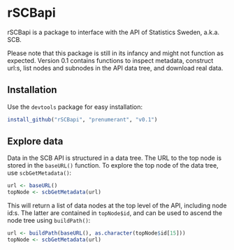 rSCBapi
=======

rSCBapi is a package to interface with the API of Statistics Sweden, a.k.a. SCB.

Please note that this package is still in its infancy and might not function as expected. Version 0.1 contains functions to inspect metadata, construct url:s, list nodes and subnodes in the API data tree, and download real data.

## Installation
Use the `devtools` package for easy installation:
```r
install_github("rSCBapi", "prenumerant", "v0.1")
```

## Explore data
Data in the SCB API is structured in a data tree. The URL to the top node is stored in the `baseURL()` function. To explore the top node of the data tree, use `scbGetMetadata()`:
```r
url <- baseURL()
topNode <- scbGetMetadata(url)
```

This will return a list of data nodes at the top level of the API, including node id:s. The latter are contained in `topNode$id`, and can be used to ascend the node tree using `buildPath()`:

```r
url <- buildPath(baseURL(), as.character(topNode$id[15]))
topNode <- scbGetMetadata(url)
```